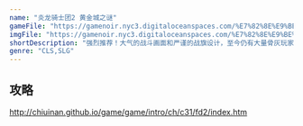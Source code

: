 ```yaml
---
name: "炎龙骑士团2 黄金城之谜"
gameFile: "https://gamenoir.nyc3.digitaloceanspaces.com/%E7%82%8E%E9%BE%99%E9%AA%91%E5%A3%AB%E5%9B%A22/fd2.zip"
imgFile: "https://gamenoir.nyc3.digitaloceanspaces.com/%E7%82%8E%E9%BE%99%E9%AA%91%E5%A3%AB%E5%9B%A22/original.webp"
shortDescription: "强烈推荐！大气的战斗画面和严谨的战旗设计，至今仍有大量骨灰玩家在挑战不同玩法。"
genre: "CLS,SLG"
---
```


## 攻略

http://chiuinan.github.io/game/game/intro/ch/c31/fd2/index.htm
